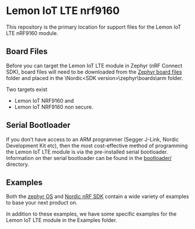 # Lemon IoT LTE nrf9160 
This repository is the primary location for support files for the Lemon IoT LTE nRF9160 module.

## Board Files

Before you can target the Lemon IoT LTE module in Zephyr (nRF Connect SDK), board files will need to be downloaded from the [Zephyr board files](https://github.com/aaron-mohtar-co/Lemon-IoT-LTE-nrf9160/tree/main/Zephyr%20board%20files) folder and placed in the \Nordic\<SDK version>\zephyr\boards\arm folder.

Two targets exist 
* Lemon IoT NRF9160 and 
* Lemon IoT NRF9160 non secure.

## Serial Bootloader

If you don’t have access to an ARM programmer (Segger J-Link, Nordic Development Kit etc), then the most cost-effective method of programming the Lemon IoT LTE module is via the pre-installed serial bootloader. Information on ther serial bootloader can be found in the [bootloader/](https://github.com/aaron-mohtar-co/Lemon-IoT-LTE-nrf9160/tree/main/Bootloader) directory.

## Examples

Both the [zephyr OS](https://github.com/zephyrproject-rtos/zephyr/tree/main/samples) and [Nordic nRF SDK](https://github.com/nrfconnect/sdk-nrf/tree/main/samples/nrf9160) contain a wide variety of examples to base your next product on. 

In addition to these examples, we have some specific examples for the Lemon IoT LTE module in the Examples folder.
